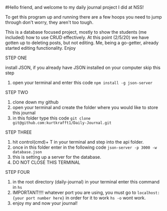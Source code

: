 
#Hello friend, and welcome to my daily journal project I did at NSS!

To get this program up and running there are a few hoops you need to jump through
don't worry, they aren't too tough.

This is a database focused project, mostly to show the students (me included) how to use CRUD effectively. At this point (2/5/20) we have gotten up to deleting posts, but not editing. Me, being a go-getter, already started editing functionality. Enjoy

STEP ONE 

install JSON, if you already have JSON installed on your computer skip this step 
1. open your terminal and enter this code `npm install -g json-server`

STEP TWO
1. clone down my github
2. open your terminal and create the folder where you would like to store this journal
3. in this folder type this code `git clone git@github.com:kurtkrafft1/Daily-Journal.git`

STEP THREE
1. hit control(cmd)+ T in your terminal and step into the api folder.
2. once in this folder enter in the following code `json-server -p 3000 -w database.json`
3. this is setting up a server for the database. 
4. DO NOT CLOSE THIS TERMINAL

STEP FOUR
1. in the root directory (daily-journal) in your terminal enter this command in `hs` 
2. IMPORTANT!!!! whatever port you are using, you must go to `localhost:{your port number here}` in order for it to work `hs -o` wont work.
2. enjoy my and now your journal!

